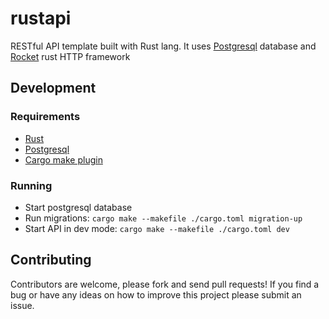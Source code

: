 # rustapi

RESTful API template built with Rust lang. It uses [Postgresql](https://www.postgresql.org/) database and [Rocket](https://rocket.rs/) rust HTTP framework

## Development

### Requirements

- [Rust](https://www.rust-lang.org/tools/install)
- [Postgresql](https://www.postgresql.org/download/)
- [Cargo make plugin](https://github.com/sagiegurari/cargo-make)

### Running

- Start postgresql database
- Run migrations: `cargo make --makefile ./cargo.toml migration-up`
- Start API in dev mode: `cargo make --makefile ./cargo.toml dev`

## Contributing

Contributors are welcome, please fork and send pull requests! If you find a bug or have any ideas on how to improve this project please submit an issue.
